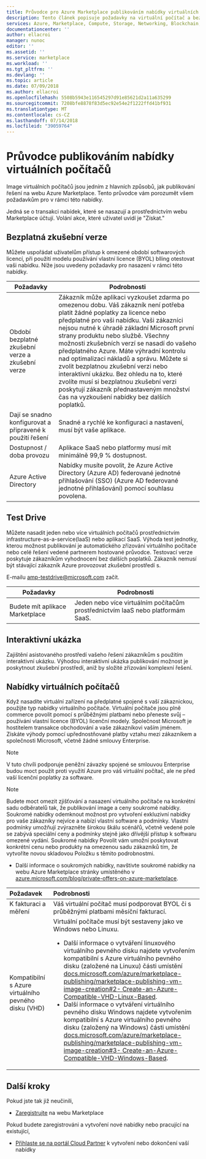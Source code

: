```yaml
---
title: Průvodce pro Azure Marketplace publikováním nabídky virtuálních počítačů
description: Tento článek popisuje požadavky na virtuální počítač a bezplatnou zkušební verzi softwaru k nasazení z webu Marketplace publikovat.
services: Azure, Marketplace, Compute, Storage, Networking, Blockchain, Security
documentationcenter: ''
author: ellacroi
manager: nunoc
editor: ''
ms.assetid: ''
ms.service: marketplace
ms.workload: ''
ms.tgt_pltfrm: ''
ms.devlang: ''
ms.topic: article
ms.date: 07/09/2018
ms.author: ellacroi
ms.openlocfilehash: 5508b5943e116545297d91e85621d2a11a635299
ms.sourcegitcommit: 7208bfe8878f83d5ec92e54e2f1222ffd41bf931
ms.translationtype: MT
ms.contentlocale: cs-CZ
ms.lasthandoff: 07/14/2018
ms.locfileid: "39059764"
---
```

# <a name="virtual-machine-offer-publishing-guide"></a>Průvodce publikováním nabídky virtuálních počítačů

Image virtuálních počítačů jsou jedním z hlavních způsobů, jak publikování řešení na webu Azure Marketplace. Tento průvodce vám porozumět všem požadavkům pro v rámci této nabídky. 

Jedná se o transakci nabídek, které se nasazují a prostřednictvím webu Marketplace účtují. Volání akce, které uživatel uvidí je "Získat."

## <a name="free-trial"></a>Bezplatná zkušební verze 

Můžete uspořádat uživatelům přístup k omezené období softwarových licencí, při použití modelu používání vlastní licence (BYOL) blling otestovat vaši nabídku. Níže jsou uvedeny požadavky pro nasazení v rámci této nabídky. 

|Požadavky  |Podrobnosti  |
|---------|---------|
|Období bezplatné zkušební verze a zkušební verze     |   Zákazník může aplikaci vyzkoušet zdarma po omezenou dobu. Váš zákazník není potřeba platit žádné poplatky za licence nebo předplatné pro vaši nabídku. Vaši zákazníci nejsou nutné k úhradě základní Microsoft první strany produktu nebo službě. Všechny možnosti zkušebních verzí se nasadí do vašeho předplatného Azure. Máte výhradní kontrolu nad optimalizaci nákladů a správu. Můžete si zvolit bezplatnou zkušební verzi nebo interaktivní ukázku. Bez ohledu na to, které zvolíte musí si bezplatnou zkušební verzi poskytují zákazník přednastaveným množství čas na vyzkoušení nabídky bez dalších poplatků.|
|Dají se snadno konfigurovat a připravené k použití řešení    |  Snadné a rychlé ke konfiguraci a nastavení, musí být vaše aplikace.       |
|Dostupnost / doba provozu    |    Aplikace SaaS nebo platformy musí mít minimálně 99,9 % dostupnost.     |
|Azure Active Directory     |    Nabídky musíte povolit, že Azure Active Directory (Azure AD) federované jednotné přihlašování (SSO) (Azure AD federované jednotné přihlašování) pomocí souhlasu povolena.     |

## <a name="test-drive"></a>Test Drive

Můžete nasadit jeden nebo více virtuálních počítačů prostřednictvím infrastructure-as-a-service(IaaS) nebo aplikací SaaS. Výhoda test jednotky, kterou možnost publikování je automatického zřizování virtuálního počítače nebo celé řešení vedené partnerem hostované průvodce. Testovací verze poskytuje zákazníkům vyhodnocení bez dalších poplatků. Zákazník nemusí být stávající zákazník Azure provozovat zkušební prostředí s. 

E-mailu amp-testdrive@microsoft.com začít. 

|Požadavky  |Podrobnosti |
|---------|---------|
| Budete mít aplikace Marketplace   |    Jeden nebo více virtuálním počítačům prostřednictvím IaaS nebo platformám SaaS.      |

## <a name="interactive-demo"></a>Interaktivní ukázka

Zajištění asistovaného prostředí vašeho řešení zákazníkům s použitím interaktivní ukázku. Výhodou interaktivní ukázka publikování možnost je poskytnout zkušební prostředí, aniž by složité zřizování komplexní řešení. 

## <a name="virtual-machine-offer"></a>Nabídky virtuálních počítačů

Když nasadíte virtuální zařízení na předplatné spojené s vaší zákaznickou, použijte typ nabídky virtuálního počítače. Virtuální počítače jsou plně commerce povolit pomocí s průběžnými platbami nebo přeneste svůj – používání vlastní licence (BYOL) licenční modely. Společnost Microsoft je hostitelem transakce obchodování a vaše zákazníkovi vaším jménem. Získáte výhody pomocí upřednostňované platby vztahu mezi zákazníkem a společnosti Microsoft, včetně žádné smlouvy Enterprise.

>[!NOTE]
>V tuto chvíli podporuje peněžní závazky spojené se smlouvou Enterprise budou moct použít proti využití Azure pro váš virtuální počítač, ale ne před vaší licenční poplatky za software.  

>[!NOTE]
>Budete moct omezit zjišťování a nasazení virtuálního počítače na konkrétní sadu odběratelů tak, že publikování image a ceny soukromé nabídky. Soukromé nabídky odemknout možnost pro vytvoření exkluzivní nabídky pro vaše zákazníky nejvíce a nabízí vlastní software a podmínky. Vlastní podmínky umožňují zvýrazněte širokou škálu scénářů, včetně vedené pole se zabývá speciální ceny a podmínky stejně jako dřívější přístup k softwaru omezené vydání. Soukromé nabídky Povolit vám umožní poskytovat konkrétní cenu nebo produkty na omezenou sadu zákazníků tím, že vytvoříte novou skladovou Položku s těmito podrobnostmi.  
*   Další informace o soukromých nabídky, navštivte soukromé nabídky na webu Azure Marketplace stránky umístěného v [azure.microsoft.com/blog/private-offers-on-azure-marketplace](https://azure.microsoft.com/blog/private-offers-on-azure-marketplace).  

| Požadavek | Podrobnosti |  
|:--- |:--- | 
| K fakturaci a měření | Váš virtuální počítač musí podporovat BYOL či s průběžnými platbami měsíční fakturací. |  
| Kompatibilní s Azure virtuálního pevného disku (VHD) | Virtuální počítače musí být sestaveny jako ve Windows nebo Linuxu.<ul> <li>Další informace o vytváření linuxového virtuálního pevného disku najdete vytvořením kompatibilní s Azure virtuálního pevného disku (založené na Linuxu) části umístění [docs.microsoft.com/azure/marketplace-publishing/marketplace-publishing-vm-image-creation#2- Create-an-Azure-Compatible-VHD-Linux-Based](https://docs.microsoft.com/azure/marketplace-publishing/marketplace-publishing-vm-image-creation#2-create-an-azure-compatible-vhd-linux-based).</li> <li>Další informace o vytváření virtuálního pevného disku Windows najdete vytvořením kompatibilní s Azure virtuálního pevného disku (založený na Windows) části umístění [docs.microsoft.com/azure/marketplace-publishing/marketplace-publishing-vm-image-creation#3- Create-an-Azure-Compatible-VHD-Windows-Based](https://docs.microsoft.com/azure/marketplace-publishing/marketplace-publishing-vm-image-creation#3-create-an-azure-compatible-vhd-windows-based).</li> </ul> |  

## <a name="next-steps"></a>Další kroky

Pokud jste tak již neučinili, 

- [Zaregistrujte](https://azuremarketplace.microsoft.com/sell) na webu Marketplace

Pokud budete zaregistrováni a vytvoření nové nabídky nebo pracující na existující,

- [Přihlaste se na portál Cloud Partner](https://cloudpartner.azure.com) k vytvoření nebo dokončení vaší nabídky
